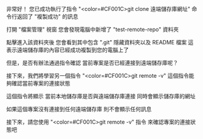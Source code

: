 非常好！
您已成功執行了指令 "<color=#CF001C>git clone 遠端儲存庫網址</color>"
命令行返回了 "複製成功" 的訊息

打開 "檔案管理" 視窗
您會發現電腦中新增了 "test-remote-repo" 資料夾

點擊進入該資料夾後
您會看到其中包含 ".git" 隱藏資料夾以及 README 檔案
這表示遠端儲存庫的內容已經成功複製到您的電腦上了

但是，是否有辦法通過指令確認
當前專案是否已經連接到遠端儲存庫呢？

接下來，我們將學習另一個指令
"<color=#CF001C>git remote -v</color>" 
這個指令能夠確認當前專案的連接狀態

這個指令將顯示
當前本地儲存庫是否與遠端儲存庫連接
同時會顯示儲存庫的網址

如果這個專案沒有連接到任何遠端儲存庫
則不會顯示任何訊息

接下來，請您使用 "<color=#CF001C>git remote -v</color>" 指令
來確認專案的連接狀態吧